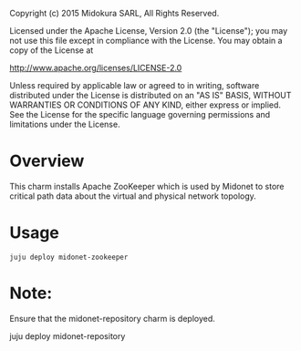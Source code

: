 Copyright (c) 2015 Midokura SARL, All Rights Reserved.

Licensed under the Apache License, Version 2.0 (the "License");
you may not use this file except in compliance with the License.
You may obtain a copy of the License at

   http://www.apache.org/licenses/LICENSE-2.0

Unless required by applicable law or agreed to in writing, software
distributed under the License is distributed on an "AS IS" BASIS,
WITHOUT WARRANTIES OR CONDITIONS OF ANY KIND, either express or implied.
See the License for the specific language governing permissions and
limitations under the License.

Overview
========

This charm installs Apache ZooKeeper which is used by Midonet to store 
critical path data about the virtual and physical network topology.

Usage
=====

    juju deploy midonet-zookeeper
   

Note:
=====

Ensure that the midonet-repository charm is deployed.

juju deploy midonet-repository
